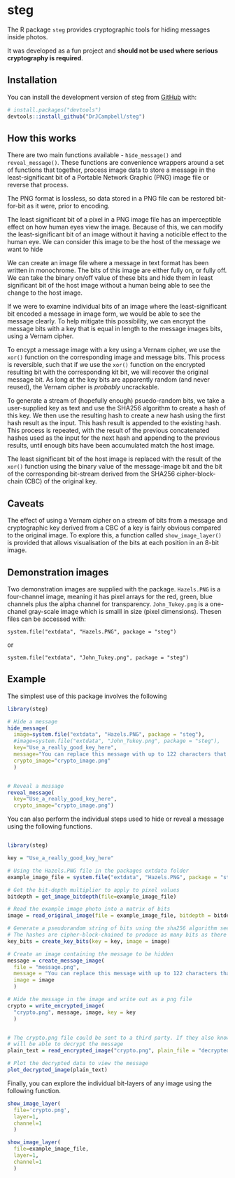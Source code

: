 
<!-- README.md is generated from README.Rmd. Please edit that file -->

# steg

<!-- badges: start -->
<!-- badges: end -->

The R package `steg` provides cryptographic tools for hiding messages
inside photos.

It was developed as a fun project and **should not be used where serious
cryptography is required**.

## Installation

You can install the development version of steg from
[GitHub](https://github.com/) with:

``` r
# install.packages("devtools")
devtools::install_github("DrJCampbell/steg")
```

## How this works

There are two main functions available - `hide_message()` and
`reveal_message()`. These functions are convenience wrappers around a
set of functions that together, process image data to store a message in
the least-significant bit of a Portable Network Graphic (PNG) image file
or reverse that process.

The PNG format is lossless, so data stored in a PNG file can be restored
bit-for-bit as it were, prior to encoding.

The least significant bit of a pixel in a PNG image file has an
imperceptible effect on how human eyes view the image. Because of this,
we can modify the least-significant bit of an image without it having a
noticible effect to the human eye. We can consider this image to be the
host of the message we want to hide

We can create an image file where a message in text format has been
written in monochrome. The bits of this image are either fully on, or
fully off. We can take the binary on/off value of these bits and hide
them in least significant bit of the host image without a human being
able to see the change to the host image.

If we were to examine individual bits of an image where the
least-significant bit encoded a message in image form, we would be able
to see the message clearly. To help mitigate this possibility, we can
encrypt the message bits with a key that is equal in length to the
message images bits, using a Vernam cipher.

To encypt a message image with a key using a Vernam cipher, we use the
`xor()` function on the corresponding image and message bits. This
process is reversible, such that if we use the `xor()` function on the
encrypted resulting bit with the corresponding kit bit, we will recover
the original message bit. As long at the key bits are apparently random
(and never reused), the Vernam cipher is *probably* uncrackable.

To generate a stream of (hopefully enough) psuedo-random bits, we take a
user-supplied key as text and use the SHA256 algorithm to create a hash
of this key. We then use the resulting hash to create a new hash using
the first hash result as the input. This hash result is appended to the
existing hash. This process is repeated, with the result of the previous
concatenated hashes used as the input for the next hash and appending to
the previous results, until enough bits have been accumulated match the
host image.

The least significant bit of the host image is replaced with the result
of the `xor()` function using the binary value of the message-image bit
and the bit of the corresponding bit-stream derived from the SHA256
cipher-block-chain (CBC) of the original key.

## Caveats

The effect of using a Vernam cipher on a stream of bits from a message
and cryptographic key derived from a CBC of a key is fairly obvious
compared to the original image. To explore this, a function called
`show_image_layer()` is provided that allows visualisation of the bits
at each position in an 8-bit image.

## Demonstration images

Two demonstration images are supplied with the package. `Hazels.PNG` is
a four-channel image, meaning it has pixel arrays for the red, green,
blue channels plus the alpha channel for transparency. `John_Tukey.png`
is a one-chanel gray-scale image which is smalll in size (pixel
dimensions). Thesen files can be accessed with:

`system.file("extdata", "Hazels.PNG", package = "steg")`

or

`system.file("extdata", "John_Tukey.png", package = "steg")`

## Example

The simplest use of this package involves the following

``` r
library(steg)

# Hide a message
hide_message(
  image=system.file("extdata", "Hazels.PNG", package = "steg"),
  #image=system.file("extdata", "John_Tukey.png", package = "steg"),
  key="Use_a_really_good_key_here",
  message="You can replace this message with up to 122 characters that will be written in a png file",
  crypto_image="crypto_image.png"
  )


# Reveal a message
reveal_message(
  key="Use_a_really_good_key_here",
  crypto_image="crypto_image.png")
```

You can also perform the individual steps used to hide or reveal a
message using the following functions.

``` r

library(steg)

key = "Use_a_really_good_key_here"

# Using the Hazels.PNG file in the packages extdata folder
example_image_file = system.file("extdata", "Hazels.PNG", package = "steg")

# Get the bit-depth multiplier to apply to pixel values
bitdepth = get_image_bitdepth(file=example_image_file)

# Read the example image photo into a matrix of bits
image = read_original_image(file = example_image_file, bitdepth = bitdepth)

# Generate a pseudorandom string of bits using the sha256 algorithm seeded with the key
# The hashes are cipher-block-chained to produce as many bits as there are pixels in the image
key_bits = create_key_bits(key = key, image = image)

# Create an image containing the message to be hidden
message = create_message_image(
  file = "message.png",
  message = "You can replace this message with up to 122 characters that will be written in a png file",
  image = image
  )

# Hide the message in the image and write out as a png file
crypto = write_encrypted_image(
  "crypto.png", message, image, key = key
  )


# The crypto.png file could be sent to a third party. If they also know the key, they
# will be able to decrypt the message
plain_text = read_encrypted_image("crypto.png", plain_file = "decrypted.png", key = key)

# Plot the decrypted data to view the message
plot_decrypted_image(plain_text)
```

Finally, you can explore the individual bit-layers of any image using
the following function.

``` r
show_image_layer(
  file='crypto.png',
  layer=1,
  channel=1
  )
```

``` r
show_image_layer(
  file=example_image_file,
  layer=1,
  channel=1
  )
```
